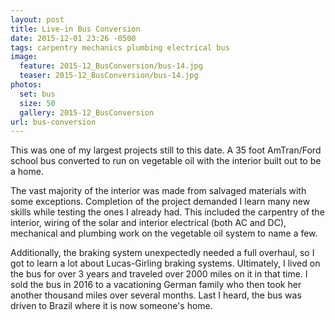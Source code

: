 ```yaml
---
layout: post
title: Live-in Bus Conversion
date: 2015-12-01 23:26 -0500
tags: carpentry mechanics plumbing electrical bus
image:
  feature: 2015-12_BusConversion/bus-14.jpg
  teaser: 2015-12_BusConversion/bus-14.jpg
photos:
  set: bus
  size: 50
  gallery: 2015-12_BusConversion
url: bus-conversion
---
```



This was one of my largest projects still to this date. A 35 foot AmTran/Ford school bus converted to run on vegetable oil with the interior built out to be a home. 

The vast majority of the interior was made from salvaged materials with some exceptions. Completion of the project demanded I learn many new skills while testing the ones I already had. This included the carpentry of the interior, wiring of the solar and interior electrical (both AC and DC), mechanical and plumbing work on the vegetable oil system to name a few. 

Additionally, the braking system unexpectedly needed a full overhaul, so I got to learn a lot about Lucas-Girling braking systems. Ultimately, I lived on the bus for over 3 years and traveled over 2000 miles on it in that time. I sold the bus in 2016 to a vacationing German family who then took her another thousand miles over several months. Last I heard, the bus was driven to Brazil where it is now someone's home.
